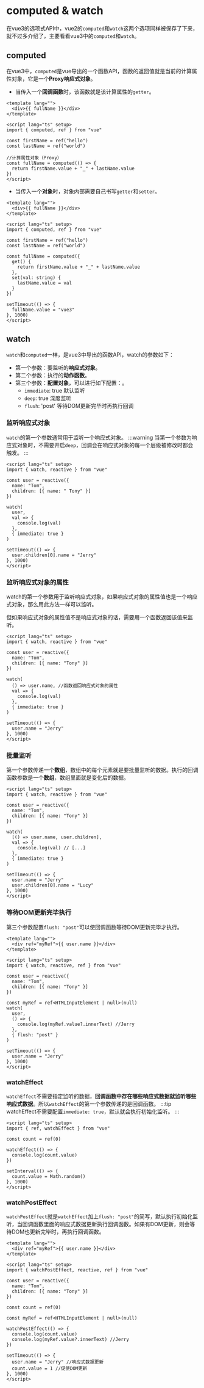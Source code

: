# computed & watch
在vue3的选项式API中，vue2的`computed`和`watch`这两个选项同样被保存了下来，就不过多介绍了，主要看看vue3中的`computed`和`watch`。

## computed
在vue3中，`computed`是vue导出的一个函数API，函数的返回值就是当前的计算属性对象，它是一个**Proxy响应式对象**。

* 当传入一个**回调函数**时，该函数就是该计算属性的`getter`。
```vue
<template lang="">
  <div>{{ fullName }}</div>
</template>

<script lang="ts" setup>
import { computed, ref } from "vue"

const firstName = ref("hello")
const lastName = ref("world")

//计算属性对象（Proxy）
const fullName = computed(() => {
  return firstName.value + "_" + lastName.value
})
</script>
```

* 当传入一个**对象**时，对象内部需要自己书写`getter`和`setter`。
```vue
<template lang="">
  <div>{{ fullName }}</div>
</template>

<script lang="ts" setup>
import { computed, ref } from "vue"

const firstName = ref("hello")
const lastName = ref("world")

const fullName = computed({
  get() {
    return firstName.value + "_" + lastName.value
  },
  set(val: string) {
    lastName.value = val
  }
})

setTimeout(() => {
  fullName.value = "vue3"
}, 1000)
</script>
```

## watch
`watch`和`computed`一样，是vue3中导出的函数API，watch的参数如下：
* 第一个参数：要监听的**响应式对象**。
* 第二个参数：执行的**动作函数**。
* 第三个参数：**配置对象**，可以进行如下配置：。
  * `immediate`: true 默认监听
  * `deep`: true 深度监听
  * `flush`: 'post' 等待DOM更新完毕时再执行回调

### 监听响应式对象
`watch`的第一个参数通常用于监听一个响应式对象。
:::warning
当第一个参数为响应式对象时，不需要开启`deep`，回调会在响应式对象的每一个层级被修改时都会触发。
:::
```vue
<script lang="ts" setup>
import { watch, reactive } from "vue"

const user = reactive({
  name: "Tom",
  children: [{ name: " Tony" }]
})

watch(
  user,
  val => {
    console.log(val)
  },
  { immediate: true }
)

setTimeout(() => {
  user.children[0].name = "Jerry"
}, 1000)
</script>
```

### 监听响应式对象的属性
watch的第一个参数用于监听响应式对象，如果响应式对象的属性值也是一个响应式对象，那么用此方法一样可以监听。

但如果响应式对象的属性值不是响应式对象的话，需要用一个函数返回该值来监听。
```vue
<script lang="ts" setup>
import { watch, reactive } from "vue"

const user = reactive({
  name: "Tom",
  children: [{ name: "Tony" }]
})

watch(
  () => user.name, //函数返回响应式对象的属性
  val => {
    console.log(val)
  },
  { immediate: true }
)

setTimeout(() => {
  user.name = "Jerry"
}, 1000)
</script>
```

### 批量监听
第一个参数传递一个**数组**，数组中的每个元素就是要批量监听的数据。执行的回调函数参数是一个**数组**，数组里面就是变化后的数据。
```vue
<script lang="ts" setup>
import { watch, reactive } from "vue"

const user = reactive({
  name: "Tom",
  children: [{ name: "Tony" }]
})

watch(
  [() => user.name, user.children],
  val => {
    console.log(val) // [...]
  },
  { immediate: true }
)

setTimeout(() => {
  user.name = "Jerry"
  user.children[0].name = "Lucy"
}, 1000)
</script>
```

### 等待DOM更新完毕执行
第三个参数配置`flush: "post"`可以使回调函数等待DOM更新完毕才执行。
```vue
<template lang="">
  <div ref="myRef">{{ user.name }}</div>
</template>

<script lang="ts" setup>
import { watch, reactive, ref } from "vue"

const user = reactive({
  name: "Tom",
  children: [{ name: "Tony" }]
})

const myRef = ref<HTMLInputElement | null>(null)
watch(
  user,
  () => {
    console.log(myRef.value?.innerText) //Jerry
  },
  { flush: "post" }
)

setTimeout(() => {
  user.name = "Jerry"
}, 1000)
</script>
```

### watchEffect
`watchEffect`不需要指定监听的数据，**回调函数中存在哪些响应式数据就监听哪些响应式数据**。所以`watchEffect`的第一个参数传递的是回调函数。
:::tip
watchEffect不需要配置`immediate: true`，默认就会执行初始化监听。
:::
```vue
<script lang="ts" setup>
import { ref, watchEffect } from "vue"

const count = ref(0)

watchEffect(() => {
  console.log(count.value)
})

setInterval(() => {
  count.value = Math.random()
}, 1000)
</script>
```

### watchPostEffect
`watchPostEffect`就是`watchEffect`加上`flush: "post"`的简写，默认执行初始化监听，当回调函数里面的响应式数据更新执行回调函数。如果有DOM更新，则会等待DOM也更新完毕时，再执行回调函数。
```vue
<template lang="">
  <div ref="myRef">{{ user.name }}</div>
</template>

<script lang="ts" setup>
import { watchPostEffect, reactive, ref } from "vue"

const user = reactive({
  name: "Tom",
  children: [{ name: "Tony" }]
})

const count = ref(0)

const myRef = ref<HTMLInputElement | null>(null)

watchPostEffect(() => {
  console.log(count.value)
  console.log(myRef.value?.innerText) //Jerry
})

setTimeout(() => {
  user.name = "Jerry" //响应式数据更新
  count.value = 1 //促使DOM更新
}, 1000)
</script>
```